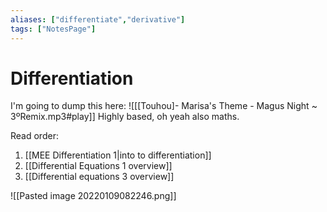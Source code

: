```yaml
---
aliases: ["differentiate","derivative"]
tags: ["NotesPage"]
---
```


# Differentiation
I'm going to dump this here:
![[[Touhou]- Marisa's Theme - Magus Night ~ 3ºRemix.mp3#play]]
Highly based, oh yeah also maths.

Read order:
1)  [[MEE Differentiation 1|into to differentiation]]
2)  [[Differential Equations 1 overview]]
3)  [[Differential equations 3 overview]]


![[Pasted image 20220109082246.png]]